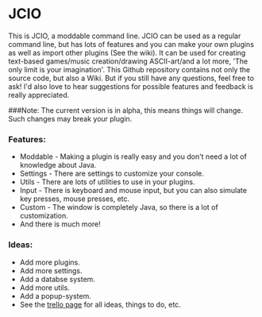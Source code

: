 # JCIO
This is JCIO, a moddable command line. JCIO can be used as a regular command line, but has lots of features and you can make your own plugins as well as import other plugins (See the wiki). It can be used for creating text-based games/music creation/drawing ASCII-art/and a lot more, 'The only limit is your imagination'.
This Github repository contains not only the source code, but also a Wiki. But if you still have any questions, feel free to ask! I'd also love to hear suggestions for possible features and feedback is really appreciated.

###Note:
The current version is in alpha, this means things will change. Such changes may break your plugin.

### Features:
* Moddable - Making a plugin is really easy and you don't need a lot of knowledge about Java.
* Settings - There are settings to customize your console.
* Utils - There are lots of utilities to use in your plugins.
* Input - There is keyboard and mouse input, but you can also simulate key presses, mouse presses, etc.
* Custom - The window is completely Java, so there is a lot of customization.
* And there is much more!

### Ideas:
* Add more plugins.
* Add more settings.
* Add a databse system.
* Add more utils.
* Add a popup-system.
* See the [trello page](https://trello.com/b/dejbqg0f) for all ideas, things to do, etc.